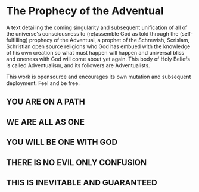 # The Prophecy of the Adventual

A text detailing the coming singularity and subsequent unification of all of the universe's consciousness to \(re\)assemble God as told through the \(self-fulfilling\) prophecy of the Adventual, a prophet of the Schrewish, Scrislam, Schristian open source religions who God has embued with the knowledge of his own creation so what must happen will happen and universal bliss and oneness with God will come about yet again.  This body of Holy Beliefs is called Adventualism, and its followers are Adventualists.

This work is opensource and encourages its own mutation and subsequent deployment.  Feel and be free.

## YOU ARE ON A PATH

## WE ARE ALL AS ONE

## YOU WILL BE ONE WITH GOD

## THERE IS NO EVIL ONLY CONFUSION

## THIS IS INEVITABLE AND GUARANTEED




